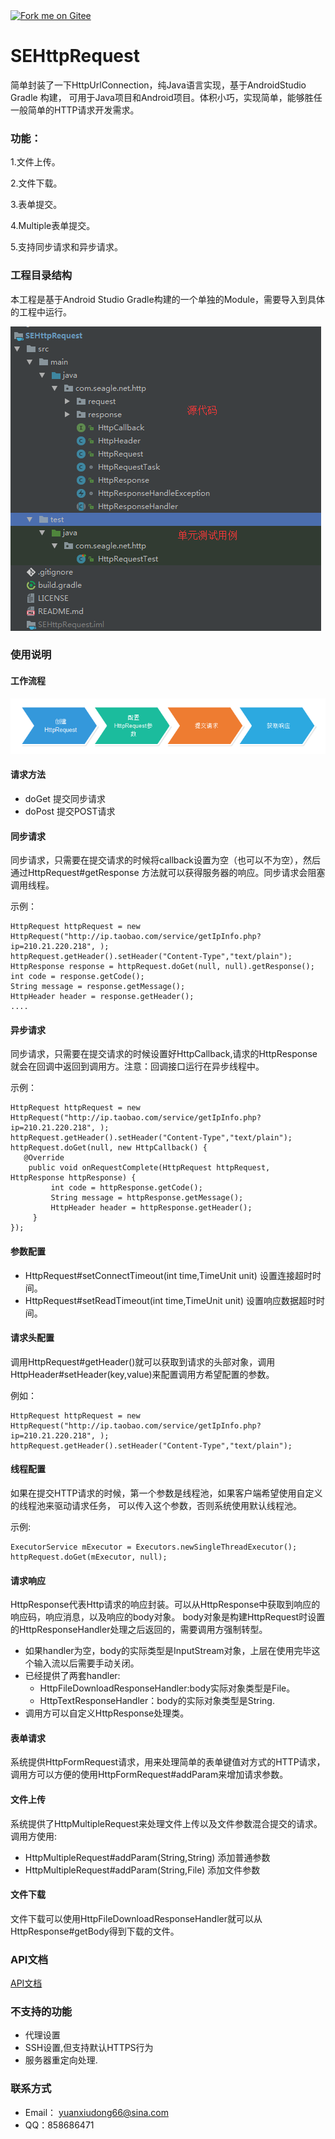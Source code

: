 <a href='https://gitee.com/seagle/SEHttpRequest'>
    <img src='https://gitee.com/seagle/SEHttpRequest/widgets/widget_2.svg' alt='Fork me on Gitee'></img>
</a>

# SEHttpRequest
简单封装了一下HttpUrlConnection，纯Java语言实现，基于AndroidStudio Gradle 构建，
可用于Java项目和Android项目。体积小巧，实现简单，能够胜任一般简单的HTTP请求开发需求。

### 功能：

1.文件上传。

2.文件下载。

3.表单提交。

4.Multiple表单提交。

5.支持同步请求和异步请求。

### 工程目录结构

本工程是基于Android Studio Gradle构建的一个单独的Module，需要导入到具体的工程中运行。

![工程目录结构](./doc/project_structure.png)

### 使用说明

#### 工作流程

![工程目录结构](./doc/work_flow.png)

#### 请求方法

-  doGet 提交同步请求
-  doPost 提交POST请求

#### 同步请求
同步请求，只需要在提交请求的时候将callback设置为空（也可以不为空），然后通过HttpRequest#getResponse
方法就可以获得服务器的响应。同步请求会阻塞调用线程。

示例：

```
HttpRequest httpRequest = new HttpRequest("http://ip.taobao.com/service/getIpInfo.php?ip=210.21.220.218", );
httpRequest.getHeader().setHeader("Content-Type","text/plain");
HttpResponse response = httpRequest.doGet(null, null).getResponse();
int code = response.getCode();
String message = response.getMessage();
HttpHeader header = response.getHeader();
....
```

#### 异步请求
同步请求，只需要在提交请求的时候设置好HttpCallback,请求的HttpResponse就会在回调中返回到调用方。注意：回调接口运行在异步线程中。

示例：
```
HttpRequest httpRequest = new HttpRequest("http://ip.taobao.com/service/getIpInfo.php?ip=210.21.220.218", );
httpRequest.getHeader().setHeader("Content-Type","text/plain");
httpRequest.doGet(null, new HttpCallback() {
   @Override
    public void onRequestComplete(HttpRequest httpRequest, HttpResponse httpResponse) {
         int code = httpResponse.getCode();
         String message = httpResponse.getMessage();
         HttpHeader header = httpResponse.getHeader();
     }
});
```


#### 参数配置
- HttpRequest#setConnectTimeout(int time,TimeUnit unit)  设置连接超时时间。
- HttpRequest#setReadTimeout(int time,TimeUnit unit)  设置响应数据超时时间。

#### 请求头配置
调用HttpRequest#getHeader()就可以获取到请求的头部对象，调用HttpHeader#setHeader(key,value)来配置调用方希望配置的参数。

例如：
```
HttpRequest httpRequest = new HttpRequest("http://ip.taobao.com/service/getIpInfo.php?ip=210.21.220.218", );
httpRequest.getHeader().setHeader("Content-Type","text/plain");
```
#### 线程配置
如果在提交HTTP请求的时候，第一个参数是线程池，如果客户端希望使用自定义的线程池来驱动请求任务，
可以传入这个参数，否则系统使用默认线程池。

示例:
```
ExecutorService mExecutor = Executors.newSingleThreadExecutor();
httpRequest.doGet(mExecutor, null);
```

#### 请求响应
HttpResponse代表Http请求的响应封装。可以从HttpResponse中获取到响应的响应码，响应消息，以及响应的body对象。
body对象是构建HttpRequest时设置的HttpResponseHandler处理之后返回的，需要调用方强制转型。
-  如果handler为空，body的实际类型是InputStream对象，上层在使用完毕这个输入流以后需要手动关闭。
-  已经提供了两套handler:
    -  HttpFileDownloadResponseHandler:body实际对象类型是File。
    -  HttpTextResponseHandler：body的实际对象类型是String.
-  调用方可以自定义HttpResponse处理类。

#### 表单请求
系统提供HttpFormRequest请求，用来处理简单的表单键值对方式的HTTP请求，
调用方可以方便的使用HttpFormRequest#addParam来增加请求参数。

#### 文件上传
系统提供了HttpMultipleRequest来处理文件上传以及文件参数混合提交的请求。
调用方使用:
- HttpMultipleRequest#addParam(String,String) 添加普通参数
- HttpMultipleRequest#addParam(String,File) 添加文件参数
#### 文件下载
文件下载可以使用HttpFileDownloadResponseHandler就可以从HttpResponse#getBody得到下载的文件。

### API文档
[API文档](./doc/index.html)

### 不支持的功能
- 代理设置
- SSH设置,但支持默认HTTPS行为
- 服务器重定向处理.

### 联系方式
- Email： yuanxiudong66@sina.com
- QQ：858686471